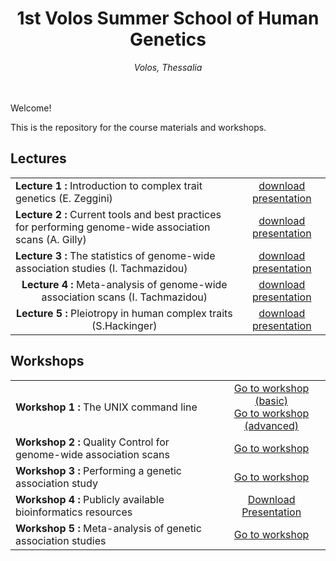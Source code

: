 <div align="center">
<h1>1st Volos Summer School of Human Genetics</h1>
<i>Volos, Thessalia</i>
</div>
<br>
<br>


Welcome! 

This is the repository for the course materials and workshops. 

## Lectures
<table>
<tr>
<td><strong>Lecture 1 : </strong> Introduction to complex trait genetics (E. Zeggini)</td>
<td align="center"><a href="https://github.com/wtsi-team144/VolosSummerSchool/blob/master/Lectures/Lecture1.pptx">download presentation</a> </td>
</tr>
<tr>
<td><strong>Lecture 2 : </strong> Current tools and best practices for performing genome-wide association scans (A. Gilly)</td>
<td align="center"><a href="https://github.com/wtsi-team144/VolosSummerSchool/blob/master/Lectures/Lecture2.pptx">download presentation</a> </td>
</tr>
<tr>
<td><strong>Lecture 3 : </strong> The statistics of genome-wide association studies (I. Tachmazidou)</td>
<td align="center"><a href="https://github.com/wtsi-team144/VolosSummerSchool/blob/master/Lectures/Lecture3.pptx">download presentation</a> </td>
</tr>
<tr>
<td align="center"><strong>Lecture 4 : </strong> Meta-analysis of genome-wide association scans (I. Tachmazidou)</td>
<td align="center"><a href="https://github.com/wtsi-team144/VolosSummerSchool/blob/master/Lectures/Lecture4.pptx">download presentation</a> </td>
</tr>
<tr>
<td align="center"><strong>Lecture 5 : </strong> Pleiotropy in human complex traits (S.Hackinger)</td>
<td align="center"><a href="https://github.com/wtsi-team144/VolosSummerSchool/blob/master/Lectures/Lecture5.pptx">download presentation</a> </td>
</tr>
</table>

## Workshops
<center>
<table align="center">
<tr>
<td><strong>Workshop 1 : </strong> The UNIX command line</td>
<td align="center"><a href="http://nbviewer.jupyter.org/github/wtsi-team144/VolosSummerSchool/blob/master/Workshop1a_BasicUNIX/Basic_UNIX.ipynb">Go to workshop (basic)</a> <br>
<a href="http://nbviewer.jupyter.org/github/wtsi-team144/VolosSummerSchool/blob/master/Workshop1b_AdvancedUNIX/Workshop1b_AdvancedUNIX.ipynb">Go to workshop (advanced)</a> 
</td>
</tr>
<tr>
<td><strong>Workshop 2 : </strong> Quality Control for genome-wide association scans</td>
<td align="center"><a href="http://nbviewer.jupyter.org/github/wtsi-team144/VolosSummerSchool/blob/master/Workshop2_QC/Workshop_QC.ipynb">Go to workshop</a> </td>
</tr>
<tr>
<td><strong>Workshop 3 : </strong> Performing a genetic association study</td>
<td align="center"><a href="http://nbviewer.jupyter.org/github/wtsi-team144/VolosSummerSchool/blob/master/Workshop3_geneticAssociation/VSS_WS3_Genetic_Association.ipynb">Go to workshop</a> </td>
</tr>
<tr>
<td><strong>Workshop 4 : </strong> Publicly available bioinformatics resources</td>
<td align="center"><a href="https://github.com/wtsi-team144/VolosSummerSchool/raw/master/Workshop4_Followup/VSS_Workshop_4v3.pptx">Download Presentation</a> </td>
</tr>
<tr>
<td><strong>Workshop 5 : </strong> Meta-analysis of genetic association studies</td>
<td align="center"><a href="http://nbviewer.jupyter.org/github/wtsi-team144/VolosSummerSchool/blob/master/Workshop5_MetaAnalysis/Meta-analysis.ipynb">Go to workshop</a> </td>
</tr>
</table>
</center>



